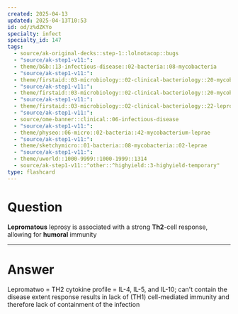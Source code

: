 ```yaml
---
created: 2025-04-13
updated: 2025-04-13T10:53
id: od/z%dZKYo
specialty: infect
specialty_id: 147
tags:
  - source/ak-original-decks::step-1::lolnotacop::bugs
  - "source/ak-step1-v11:": 
  - theme/b&b::13-infectious-disease::02-bacteria::08-mycobacteria
  - "source/ak-step1-v11:": 
  - theme/firstaid::03-microbiology::02-clinical-bacteriology::20-mycobacteria
  - "source/ak-step1-v11:": 
  - theme/firstaid::03-microbiology::02-clinical-bacteriology::20-mycobacteria::mycobacterium-leprae
  - "source/ak-step1-v11:": 
  - theme/firstaid::03-microbiology::02-clinical-bacteriology::22-leprosy
  - "source/ak-step1-v11:": 
  - source/ome-banner::clinical::06-infectious-disease
  - "source/ak-step1-v11:": 
  - theme/physeo::06-micro::02-bacteria::42-mycobacterium-leprae
  - "source/ak-step1-v11:": 
  - theme/sketchymicro::01-bacteria::08-mycobacteria::02-leprae
  - "source/ak-step1-v11:": 
  - theme/uworld::1000-9999::1000-1999::1314
  - source/ak-step1-v11::^other::^highyield::3-highyield-temporary"
type: flashcard
---
```


# Question
**Lepromatous** leprosy is associated with a strong **Th2**-cell response, allowing for **humoral** immunity

---

# Answer
Lepromatwo = TH2 cytokine profile = IL-4, IL-5, and IL-10; can't contain the disease extent response results in lack of (TH1) cell-mediated immunity and therefore lack of containment of the infection